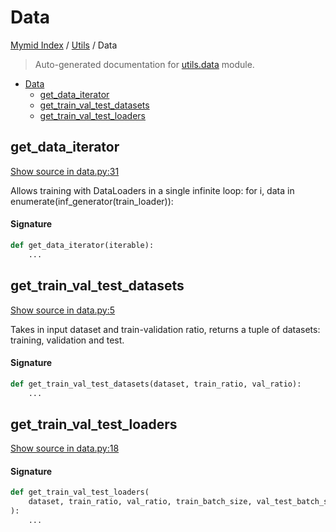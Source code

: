 # Data

[Mymid Index](../README.md#mymid-index) /
[Utils](./index.md#utils) /
Data

> Auto-generated documentation for [utils.data](https://github.com/enricobu96/myMID/blob/main/utils/data.py) module.

- [Data](#data)
  - [get_data_iterator](#get_data_iterator)
  - [get_train_val_test_datasets](#get_train_val_test_datasets)
  - [get_train_val_test_loaders](#get_train_val_test_loaders)

## get_data_iterator

[Show source in data.py:31](https://github.com/enricobu96/myMID/blob/main/utils/data.py#L31)

Allows training with DataLoaders in a single infinite loop:
for i, data in enumerate(inf_generator(train_loader)):

#### Signature

```python
def get_data_iterator(iterable):
    ...
```



## get_train_val_test_datasets

[Show source in data.py:5](https://github.com/enricobu96/myMID/blob/main/utils/data.py#L5)

Takes in input dataset and train-validation ratio, returns a tuple of datasets: training, validation and test.

#### Signature

```python
def get_train_val_test_datasets(dataset, train_ratio, val_ratio):
    ...
```



## get_train_val_test_loaders

[Show source in data.py:18](https://github.com/enricobu96/myMID/blob/main/utils/data.py#L18)

#### Signature

```python
def get_train_val_test_loaders(
    dataset, train_ratio, val_ratio, train_batch_size, val_test_batch_size, num_workers
):
    ...
```


